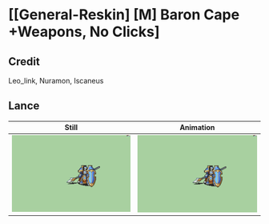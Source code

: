 # [\[General-Reskin\] \[M\] Baron Cape +Weapons, No Clicks]

## Credit

Leo_link, Nuramon, Iscaneus
	
## Lance

| Still | Animation |
| :---: | :-------: |
| ![Lance still](./Lance_000.png) | ![Lance animation](./Lance.gif) |
